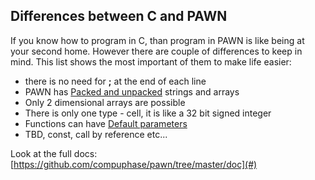 ## Differences between C and PAWN

If you know how to program in C, than program in PAWN is like being at your second home. However there are couple of differences to keep in mind. This list shows the most important of them to make life easier:

* there is no need for **;** at the end of each line
* PAWN has [Packed and unpacked](/pawn-specialties/packed-and-unpacked-strings.md) strings and arrays
* Only 2 dimensional arrays are possible
* There is only one type - cell, it is like a 32 bit signed integer
* Functions can have [Default parameters](/pawn-specialties/default-parameters.md)
* TBD, const, call by reference etc...

Look at the full docs: [https://github.com/compuphase/pawn/tree/master/doc](#)

